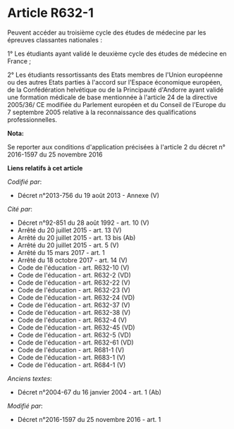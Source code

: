 # Article R632-1

Peuvent accéder au troisième cycle des études de médecine par les épreuves classantes nationales : 

1° Les étudiants ayant validé le deuxième cycle des études de médecine en France ; 

2° Les étudiants ressortissants des Etats membres de l'Union européenne ou des autres Etats parties à l'accord sur l'Espace
économique européen, de la Confédération helvétique ou de la Principauté d'Andorre ayant validé une formation médicale de
base mentionnée à l'article 24 de la directive 2005/36/ CE modifiée du Parlement européen et du Conseil de l'Europe du 7
septembre 2005 relative à la reconnaissance des qualifications professionnelles.

**Nota:**

Se reporter aux conditions d'application précisées à l'article 2 du décret n° 2016-1597 du 25 novembre 2016

**Liens relatifs à cet article**

_Codifié par_:

  - Décret n°2013-756 du 19 août 2013 -  Annexe (V)

_Cité par_:

  - Décret n°92-851 du 28 août 1992 - art. 10 (V)
  - Arrêté du 20 juillet 2015 - art. 13 (V)
  - Arrêté du 20 juillet 2015 - art. 13 bis (Ab)
  - Arrêté du 20 juillet 2015 - art. 5 (V)
  - Arrêté du 15 mars 2017 - art. 1
  - Arrêté du 18 octobre 2017 - art. 14 (V)
  - Code de l'éducation - art. R632-10 (V)
  - Code de l'éducation - art. R632-2 (VD)
  - Code de l'éducation - art. R632-22 (V)
  - Code de l'éducation - art. R632-23 (V)
  - Code de l'éducation - art. R632-24 (VD)
  - Code de l'éducation - art. R632-37 (V)
  - Code de l'éducation - art. R632-38 (V)
  - Code de l'éducation - art. R632-4 (V)
  - Code de l'éducation - art. R632-45 (VD)
  - Code de l'éducation - art. R632-5 (VD)
  - Code de l'éducation - art. R632-61 (VD)
  - Code de l'éducation - art. R681-1 (V)
  - Code de l'éducation - art. R683-1 (V)
  - Code de l'éducation - art. R684-1 (V)

_Anciens textes_:

  - Décret n°2004-67 du 16 janvier 2004 - art. 1 (Ab)

_Modifié par_:

  - Décret n°2016-1597 du 25 novembre 2016 - art. 1
